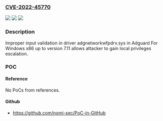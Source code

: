 ### [CVE-2022-45770](https://cve.mitre.org/cgi-bin/cvename.cgi?name=CVE-2022-45770)
![](https://img.shields.io/static/v1?label=Product&message=n%2Fa&color=blue)
![](https://img.shields.io/static/v1?label=Version&message=n%2Fa&color=blue)
![](https://img.shields.io/static/v1?label=Vulnerability&message=n%2Fa&color=brighgreen)

### Description

Improper input validation in driver adgnetworkwfpdrv.sys in Adguard For Windows x86 up to version 7.11 allows attacker to gain local privileges escalation.

### POC

#### Reference
No PoCs from references.

#### Github
- https://github.com/nomi-sec/PoC-in-GitHub

